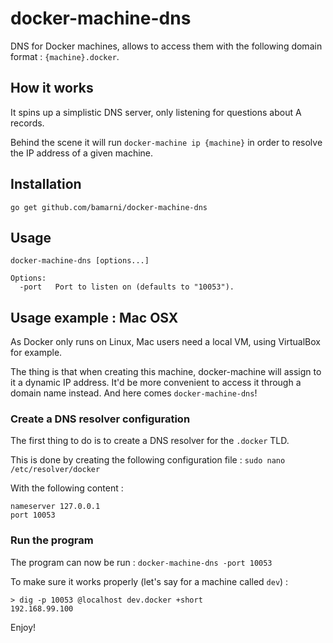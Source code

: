 # docker-machine-dns

DNS for Docker machines, allows to access them with the following domain format : `{machine}.docker`.

## How it works

It spins up a simplistic DNS server, only listening for questions about A records.

Behind the scene it will run `docker-machine ip {machine}` in order to resolve the IP address of a given machine.

## Installation

    go get github.com/bamarni/docker-machine-dns

## Usage

    docker-machine-dns [options...]

    Options:
      -port   Port to listen on (defaults to "10053").

## Usage example : Mac OSX

As Docker only runs on Linux, Mac users need a local VM, using VirtualBox for example.

The thing is that when creating this machine, docker-machine will assign to it a dynamic IP address.
It'd be more convenient to access it through a domain name instead. And here comes `docker-machine-dns`!

### Create a DNS resolver configuration

The first thing to do is to create a DNS resolver for the `.docker` TLD.

This is done by creating the following configuration file : `sudo nano /etc/resolver/docker`

With the following content :

    nameserver 127.0.0.1
    port 10053

### Run the program

The program can now be run : `docker-machine-dns -port 10053`

To make sure it works properly (let's say for a machine called `dev`) :

    > dig -p 10053 @localhost dev.docker +short
    192.168.99.100

Enjoy!
